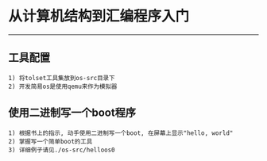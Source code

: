 # **从计算机结构到汇编程序入门** #
***


## **工具配置** ##
    1) 将tolset工具集放到os-src目录下
    2) 开发简易os是使用qemu来作为模拟器


## **使用二进制写一个boot程序** ##
    1) 根据书上的指示, 动手使用二进制写一个boot, 在屏幕上显示"hello, world"
    2) 掌握写一个简单boot的工具
    3) 详细例子请见./os-src/helloos0
